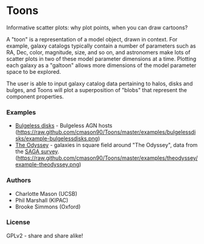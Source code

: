 Toons
=====

Informative scatter plots: why plot points, when you can draw cartoons?

A "toon" is a representation of a model object, drawn in context. For example, galaxy catalogs typically contain a number of parameters such as RA, Dec, color, magnitude, size, and so on, and astronomers make lots of scatter plots in two of these model parameter dimensions at a time. Plotting each galaxy as a "galtoon" allows more dimensions of the model parameter space to be explored.

The user is able to input galaxy catalog data pertaining to halos, disks and bulges, and Toons will plot a superposition of "blobs" that represent the component properties.

### Examples
* [Bulgeless disks](http://github.com/cmason90/Toons/tree/master/examples/bulgelessdisks) - Bulgeless AGN hosts
  (https://raw.github.com/cmason90/Toons/master/examples/bulgelessdisks/example-bulgelessdisks.png)
* [The Odyssey](http://github.com/cmason90/Toons/tree/master/examples/theodyssey) - galaxies in square field around "The Odyssey", data from the [SAGA survey](http://github.com/saga-survey).
  (https://raw.github.com/cmason90/Toons/master/examples/theodyssey/example-theodyssey.png)
### Authors
* Charlotte Mason (UCSB)
* Phil Marshall (KIPAC)
* Brooke Simmons (Oxford)

### License
GPLv2 - share and share alike!
